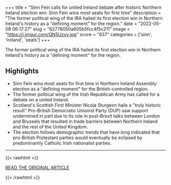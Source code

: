 +++
title = "Sinn Fein calls for united Ireland debate after historic Northern Ireland election win: Sinn Fein wins most seats for first time"
description = "The former political wing of the IRA hailed its first election win in Northern Ireland's history as a \"defining moment\" for the region."
date = "2022-05-08 06:17:27"
slug = "62776050a605b5fcc4f5c211"
image = "https://i.imgur.com/QN5Uzvv.jpg"
score = "837"
categories = ['sinn', 'ireland', 'seats']
+++

The former political wing of the IRA hailed its first election win in Northern Ireland's history as a \"defining moment\" for the region.

## Highlights

- Sinn Fein wins most seats for first time in Northern Ireland Assembly election as a "defining moment" for the British-controlled region.
- The former political wing of the Irish Republican Army has called for a debate on a united Ireland.
- Scotland's Scottish First Minister Nicola Sturgeon hails a "truly historic result" Pro-British Democratic Unionist Party (DUP) saw support undermined in part due to its role in post-Brexit talks between London and Brussels that resulted in trade barriers between Northern Ireland and the rest of the United Kingdom.
- The election follows demographic trends that have long indicated that pro-British Protestant parties would eventually be eclipsed by predominantly Catholic Irish nationalist parties.

---

{{< rawhtml >}}
  <p class="article-category">
    <a target="_blank" href="https://www.reuters.com/world/uk/sinn-fein-calls-united-ireland-debate-after-historic-election-win-2022-05-07/">READ THE ORIGINAL ARTICLE</a>
  </p>
{{< /rawhtml >}}
